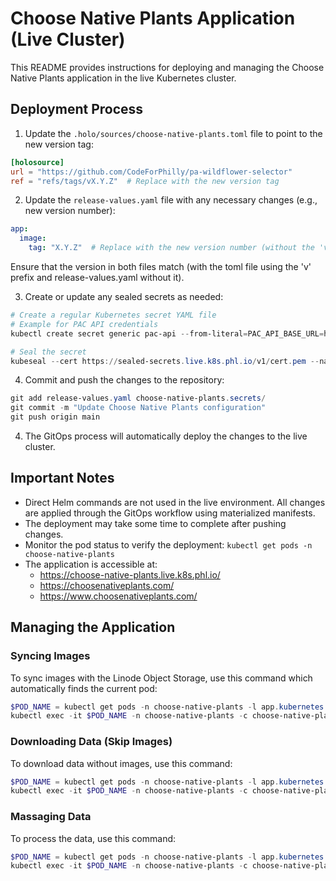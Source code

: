 # Choose Native Plants Application (Live Cluster)

This README provides instructions for deploying and managing the Choose Native Plants application in the live Kubernetes cluster.

## Deployment Process

1. Update the `.holo/sources/choose-native-plants.toml` file to point to the new version tag:

```toml
[holosource]
url = "https://github.com/CodeForPhilly/pa-wildflower-selector"
ref = "refs/tags/vX.Y.Z"  # Replace with the new version tag
```

2. Update the `release-values.yaml` file with any necessary changes (e.g., new version number):

```yaml
app:
  image:
    tag: "X.Y.Z"  # Replace with the new version number (without the 'v' prefix)
```

Ensure that the version in both files match (with the toml file using the 'v' prefix and release-values.yaml without it).

3. Create or update any sealed secrets as needed:

```powershell
# Create a regular Kubernetes secret YAML file
# Example for PAC API credentials
kubectl create secret generic pac-api --from-literal=PAC_API_BASE_URL=https://app.plantagents.org --from-literal=PAC_API_KEY=your-api-key --dry-run=client -o yaml > pac-api-secret.yaml

# Seal the secret
kubeseal --cert https://sealed-secrets.live.k8s.phl.io/v1/cert.pem --namespace choose-native-plants -f pac-api-secret.yaml -w cfp-live-cluster/choose-native-plants.secrets/pac-api.yaml
```

4. Commit and push the changes to the repository:

```powershell
git add release-values.yaml choose-native-plants.secrets/
git commit -m "Update Choose Native Plants configuration"
git push origin main
```

4. The GitOps process will automatically deploy the changes to the live cluster.

## Important Notes

- Direct Helm commands are not used in the live environment. All changes are applied through the GitOps workflow using materialized manifests.
- The deployment may take some time to complete after pushing changes.
- Monitor the pod status to verify the deployment: `kubectl get pods -n choose-native-plants`
- The application is accessible at:
  - https://choose-native-plants.live.k8s.phl.io/
  - https://choosenativeplants.com/
  - https://www.choosenativeplants.com/

## Managing the Application

### Syncing Images

To sync images with the Linode Object Storage, use this command which automatically finds the current pod:

```powershell
$POD_NAME = kubectl get pods -n choose-native-plants -l app.kubernetes.io/name=choose-native-plants -o jsonpath='{.items[0].metadata.name}'
kubectl exec -it $POD_NAME -n choose-native-plants -c choose-native-plants-app -- /bin/sh /app/scripts/sync-images
```

### Downloading Data (Skip Images)

To download data without images, use this command:

```powershell
$POD_NAME = kubectl get pods -n choose-native-plants -l app.kubernetes.io/name=choose-native-plants -o jsonpath='{.items[0].metadata.name}'
kubectl exec -it $POD_NAME -n choose-native-plants -c choose-native-plants-app -- node download --skip-images
```

### Massaging Data

To process the data, use this command:

```powershell
$POD_NAME = kubectl get pods -n choose-native-plants -l app.kubernetes.io/name=choose-native-plants -o jsonpath='{.items[0].metadata.name}'
kubectl exec -it $POD_NAME -n choose-native-plants -c choose-native-plants-app -- node massage
```